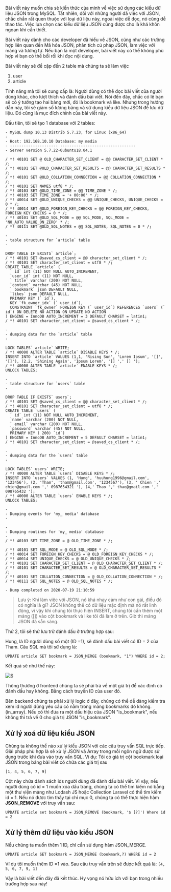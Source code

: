 Bài viết này muốn chia sẻ kiến thức của mình về việc sử dụng các kiểu dữ liệu JSON trong MySQL. 
Tất nhiên, đối với những người đã việc với JSON, chắc chắn rất quen thuộc với loại dữ liệu này, ngoài việc dễ đọc, nó cũng dễ thao tác. 
Việc lựa chọn các kiểu dữ liệu JSON cũng được cho là khá khôn ngoan khi cần thiết. 

Bài viết này dành cho các developer đã hiểu về JSON, cũng như các trường hợp liên quan đến Mã hóa JSON, phân tích cú pháp JSON, làm việc với mảng và tương tự. 
Nếu bạn là một developer, bài viết này có thể không phù hợp vì bạn có thể bối rối khi đọc nội dung.

Bài viết này sẽ đề cập đến 2 table mà chúng ta sẽ làm việc
1. user
2. article

Tính năng mà tôi sẽ cung cấp là: Người dùng có thể đọc bài viết của người dùng khác, cho lượt thích và đánh dấu bài viết.
Nói đến đây, chắc có lẽ bạn sẽ có ý tưởng tạo hai bảng mới, đó là bookmark và like. 
Nhưng trong hướng dẫn này, tôi sẽ giảm số lượng bảng và sử dụng kiểu dữ liệu JSON để lưu dữ liệu. Đó cũng là mục đích chính của bài viết này.

Đầu tiên, tôi sẽ tạo 1 database với 2 tables:

```
- MySQL dump 10.13 Distrib 5.7.23, for Linux (x86_64) 
- 
- Host: 192.168.10.10 Database: my media 
- --------------------- --------------------------------- 
- Server version 5.7.22-0ubuntu18.04.1 

/ *! 40101 SET @ OLD_CHARACTER_SET_CLIENT = @@ CHARACTER_SET_CLIENT * /; 
/ *! 40101 SET @OLD_CHARACTER_SET_RESULTS = @@ CHARACTER_SET_RESULTS * /; 
/ *! 40101 SET @OLD_COLLATION_CONNECTION = @@ COLLATION_CONNECTION * /; 
/ *! 40101 SET NAMES utf8 * /; 
/ *! 40103 SET @OLD_TIME_ZONE = @@ TIME_ZONE * /; 
/ *! 40103 SET TIME_ZONE = '+ 00:00' * /; 
/ *! 40014 SET @OLD_UNIQUE_CHECKS = @@ UNIQUE_CHECKS, UNIQUE_CHECKS = 0 * /; 
/ *! 40014 SET @OLD_FOREIGN_KEY_CHECKS = @@ FOREIGN_KEY_CHECKS, FOREIGN_KEY_CHECKS = 0 * /;
/ *! 40101 SET @OLD_SQL_MODE = @@ SQL_MODE, SQL_MODE = 'NO_AUTO_VALUE_ON_ZERO' * /; 
/ *! 40111 SET @OLD_SQL_NOTES = @@ SQL_NOTES, SQL_NOTES = 0 * /; 

- 
- table structure for `article` table 
- 

DROP TABLE IF EXISTS` article`; 
/ *! 40101 SET @saved_cs_client = @@ character_set_client * /; 
/ *! 40101 SET character_set_client = utf8 * /; 
CREATE TABLE `article` ( 
  ` id` int (11) NOT NULL AUTO_INCREMENT, 
  `user_id` int (11) NOT NULL, 
  ` title` varchar (200) NOT NULL, 
  `content` varchar (45) NOT NULL, 
  ` bookmark` json DEFAULT NULL, 
  `likes` json DEFAULT NULL, 
  PRIMARY KEY (` id`), 
  KEY `fk_owner_idx` (` user_id`),
  CONSTRAINT `fk_owner` FOREIGN KEY (` user_id`) REFERENCES `users` (` id`) ON DELETE NO ACTION ON UPDATE NO ACTION 
) ENGINE = InnoDB AUTO_INCREMENT = 3 DEFAULT CHARSET = latin1; 
/ *! 40101 SET character_set_client = @saved_cs_client * /; 

- 
- dumping data for the `article` table 
- 

LOCK TABLES` article` WRITE; 
/ *! 40000 ALTER TABLE `article` DISABLE KEYS * /; 
INSERT INTO `article` VALUES (1,1, 'Rising Sun', 'Lorem Ipsum', '[]', '[]'), (2.2, 'Shining Again', 'Ipsum Lorem', '[] ',' [] '); 
/ *! 40000 ALTER TABLE `article` ENABLE KEYS * /; 
UNLOCK TABLES; 

- 
- table structure for `users` table 
- 

DROP TABLE IF EXISTS` users`;
/ *! 40101 SET @saved_cs_client = @@ character_set_client * /; 
/ *! 40101 SET character_set_client = utf8 * /; 
CREATE TABLE `users` ( 
  ` id` int (11) NOT NULL AUTO_INCREMENT, 
  `name` varchar (200) NOT NULL, 
  ` email` varchar (200) NOT NULL, 
  `password` varchar (45) NOT NULL, 
  PRIMARY KEY ( 200) `id`) 
) ENGINE = InnoDB AUTO_INCREMENT = 5 DEFAULT CHARSET = latin1; 
/ *! 40101 SET character_set_client = @saved_cs_client * /; 

- 
- dumping data for the `users` table 
- 

LOCK TABLES` users` WRITE; 
/ *! 40000 ALTER TABLE `users` DISABLE KEYS * /;
INSERT INTO `users` VALUES (1, 'Hung', 'huuhung1996@gmail.com', '123456'), (2, 'Tham', 'tham@gmail.com', '1234567'), (3, ' Chien ',' chien@gmail.com ',' 0987654321 '), (4,' Thao ',' thao@gmail.com ',' 098765432 '); 
/ *! 40000 ALTER TABLE `users` ENABLE KEYS * /; 
UNLOCK TABLES; 

- 
- Dumping events for 'my_ media' database 
- 

- 
- Dumping routines for 'my_ media' database 
- 
/ *! 40103 SET TIME_ZONE = @ OLD_TIME_ZONE * /; 

/ *! 40101 SET SQL_MODE = @ OLD_SQL_MODE * /; 
/ *! 40014 SET FOREIGN_KEY_CHECKS = @ OLD_FOREIGN_KEY_CHECKS * /; 
/ *! 40014 SET UNIQUE_CHECKS = @ OLD_UNIQUE_CHECKS * /; 
/ *! 40101 SET CHARACTER_SET_CLIENT = @ OLD_CHARACTER_SET_CLIENT * /; 
/ *! 40101 SET CHARACTER_SET_RESULTS = @ OLD_CHARACTER_SET_RESULTS * /;
/ *! 40101 SET COLLATION_CONNECTION = @ OLD_COLLATION_CONNECTION * /; 
/ *! 40111 SET SQL_NOTES = @ OLD_SQL_NOTES * /; 

- Dump completed on 2020-07-19 21:10:59
```

>  Lưu ý: Khi làm việc với JSON, nó khá nhạy cảm như con gái, điều đó có nghĩa là gì? JSON không thể có dữ liệu mặc định mà nó rất linh động, vì vậy khi chúng tôi thực hiện INSERT, chúng tôi cần thêm một mảng ([]) vào cột bookmark và like tôi đã làm ở trên. Giờ thì mảng JSON đã sẵn sàng.


Thứ 2, tôi sẽ thử lưu trữ đánh dấu ở trường hợp sau:

Hung, là ID người dùng số một (ID =1), sẽ đánh dấu bài viết có ID = 2 của Tham.
Câu SQL mà tôi sử dụng là:
```
UPDATE article SET bookmark = JSON_MERGE (bookmark, "1") WHERE id = 2;
```

Kết quả sẽ như thế này:

![S](https://i.imgur.com/QXrcU8C.png)

Thông thường ở frontend chúng ta sẽ phải trả về một giá trị để xác định có đánh dấu hay không. Bằng cách truyền ID của user đó.

Bên backend chúng ta phải xử lý logic ở đây, chúng có thể dễ dàng kiểm tra xem id người dùng yêu cầu có nằm trong mảng bookmarks đó không. (in_array). Nếu có thì đưa ra một dấu hiệu của JSON "is_bookmark", nếu không thì trả về 0 cho giá trị JSON "is_bookmark".

## Xử lý xoá dữ liệu kiểu JSON

Chúng ta không thể nào xử lý kiểu JSON với các câu truy vấn SQL trực tiếp. 
Giải pháp phù hợp là sẽ xử lý JSON và Array trong mỗi ngôn ngữ được sử dụng trước khi đưa vào truy vấn SQL.
Ví dụ: Tôi có giá trị cột bookmark loại JSON trong bảng bài viết có chứa các giá trị sau

``` [1, 4, 5, 6, 7, 9] ```

Cột này chứa dánh sách ids người dùng đã đánh dấu bài viết. Vì vậy, nếu người dùng có id = 1 muốn xóa dấu trang, chúng ta có thể tìm kiếm nó bằng một thư viện mảng như Lodash JS hoặc Collection Laravel có thể tìm kiếm id = 1. Nếu nó được tìm thấy tại chỉ mục 0, chúng ta có thể thực hiện hàm **JSON_REMOVE** với truy vấn sau:

```UPDATE article set bookmark = JSON_REMOVE (bookmark, '$ [?]') Where id = 2 ```

## Xử lý thêm dữ liệu vào kiểu JSON

Nếu chúng ta muốn thêm 1 ID, chỉ cần sử dụng hàm JSON_MERGE.

```UPDATE article SET bookmark = JSON_MERGE (bookmark,?) WHERE id = 2```

Ví dụ tôi muốn thêm ID =1 vào. Sau câu truy vấn trên sẽ được kết quả là:
```[4, 5, 6, 7, 9, 1]```


Vậy là bài viết đến đây đã kết thúc. Hy vọng nó hữu ích với bạn trong nhiều trường hợp sau này!
